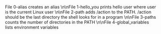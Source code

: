 File 0-alias creates an alias
\n\nFile 1-hello_you prints hello user where user is the current Linux user
\n\nFile 2-path adds /action to the PATH. /action should be the last directory the shell looks for in a program
\n\nFile 3-paths counts the number of directories in the PATH
\n\nFile 4-global_variables lists environment variables
